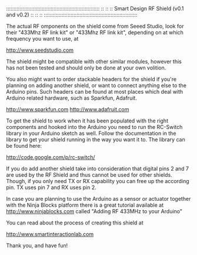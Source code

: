 :::::::::::::::::::::::::::::::::::::::::::::::::::::::::::::::
::                                                           ::
::  Smart Design RF Shield (v0.1 and v0.2)                   ::
::                                                           ::
:::::::::::::::::::::::::::::::::::::::::::::::::::::::::::::::


The actual RF omponents on the shield come from Seeed Studio, 
look for their "433Mhz RF link kit" or "433Mhz RF link kit", 
depending on at which frequency you want to use, at

http://www.seedstudio.com

The shield might be compatible with other similar modules, 
however this has not been tested and should only be done at
your own volition.

You also might want to order stackable headers for the shield
if you're planning on adding another shield, or want to 
connect anything else to the Arduino pins. Such headers can 
be found at most places which deal with Arduino related
hardware, such as Sparkfun, Adafruit.

http://www.sparkfun.com
http://www.adafruit.com

To get the shield to work when it has been populated with the
right components and hooked into the Arduino you need to run 
the RC-Switch library in your Arduino sketch as well. Follow 
the documentation in the library to get your shield running 
in the way you want it to. The library can be found here: 

http://code.google.com/p/rc-switch/

If you do add another shield take into consideration that
digital pins 2 and 7 are used by the RF Shield and thus
cannot be used for other shields. Though, if you only need
TX or RX capability you can free up the according pin. TX 
uses pin 7 and RX uses pin 2.

In case you are planning to use the Arduino as a sensor or 
actuator together with the Ninja Blocks platform there is a 
great tutorial available at http://www.ninjablocks.com called 
"Adding RF 433MHz to your Arduino"

You can read about the process of creating this shield at 

http://www.smartinteractionlab.com

Thank you, and have fun!
